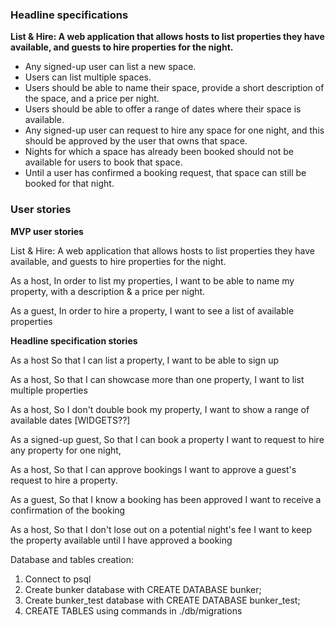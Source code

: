 

<h3>Headline specifications</h3>

**List & Hire: A web application that allows hosts to list properties they have available, and guests to hire properties for the night.**


- Any signed-up user can list a new space.
- Users can list multiple spaces.
- Users should be able to name their space, provide a short description of the space, and a price per night.
- Users should be able to offer a range of dates where their space is available.
- Any signed-up user can request to hire any space for one night, and this should be approved by the user that owns that space.
- Nights for which a space has already been booked should not be available for users to book that space.
- Until a user has confirmed a booking request, that space can still be booked for that night.

<h3>User stories</h3>

**MVP user stories**

List & Hire: A web application that allows hosts to list properties they have available, and guests to hire properties for the night.

As a host,
In order to list my properties,
I want to be able to name my property, with a description & a price per night.

As a guest,
In order to hire a property,
I want to see a list of available properties

**Headline specification stories**

As a host
So that I can list a property,
I want to be able to sign up

As a host,
So that I can showcase more than one property,
I want to list multiple properties

As a host,
So I don't double book my property,
I want to show a range of available dates [WIDGETS??]

As a signed-up guest,
So that I can book a property
I want to request to hire any property for one night,

As a host,
So that I can approve bookings
I want to approve a guest's request to hire a property.

As a guest,
So that I know a booking has been approved
I want to receive a confirmation of the booking

As a host,
So that I don't lose out on a potential night's fee
I want to keep the property available until I have approved a booking

Database and tables creation:

1. Connect to psql
2. Create bunker database with CREATE DATABASE bunker;
3. Create bunker_test database with CREATE DATABASE bunker_test;
4. CREATE TABLES using commands in ./db/migrations 
